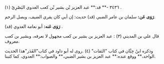 ٣٤٣٦ -** قد:** عبد العزيز بْن بشير بْن كعب العدوي البَصْرِيّ (١) .

**رَوَى عَن:** سلمان بن عامر الضبي (قد) حديث: إن أبي كان يقري الضيف، ويصل الرحم.

**رَوَى عَنه:** أبو نعامة العدوي (قد) .

قال علي بن المديني (٣) : عبد العزيز بن بشير بن كعب مجهول لا نعرفه، وبشير بن كعب معروف.

وذكره ابنُ حِبَّان في كتاب "الثقات" (٤) .روى له أبو داود في كتاب"القَدَر"هذا الحديث الواحد،** ووقع عنده:** عبد العزيز بن بشير الضبي،** والصواب:** العدوي، كما كتبنا.